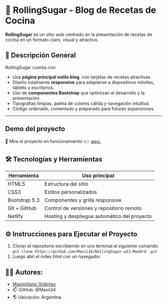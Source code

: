 # 🍰 RollingSugar - Blog de Recetas de Cocina
**RollingSugar** es un sitio web centrado en la presentación de recetas de cocina en un formato claro, visual y atractivo. 

## 📝 Descripción General

RollingSugar cuenta con:

- Una **página principal estilo blog**, con tarjetas de recetas atractivas.
- Diseño totalmente **responsive** para adaptarse a dispositivos móviles, tablets y escritorios.
- Uso de **componentes Bootstrap** que optimizan el desarrollo y la presentación.
- Tipografías limpias, paleta de colores cálida y navegación intuitiva.
- Código ordenado, comentado y preparado para futuras expansiones.

---

## Demo del proyecto
🚀 Mira el proyecto en funcionamiento:
👉 [aqui.](https://rollingsugarw13maxord.netlify.app/)


## 🛠️ Tecnologías y Herramientas

| Herramienta      | Uso principal                                      |
|------------------|----------------------------------------------------|
| HTML5            | Estructura del sitio                              |
| CSS3             | Estilos personalizados                            |
| Bootstrap 5.3    | Componentes y grilla responsive                    |
| Git + GitHub     | Control de versiones y repositorio remoto         |
| Netlify          | Hosting y despliegue automático del proyecto      |


## ⚙️ Instrucciones para Ejecutar el Proyecto
1. Clonar el repositorio escribiendo en una terminal el siguiente comando: `git clone https://github.com/Maxii34/RollingSugar-w13-MaxOrd-.git`
1. Luego abri el index.html con un navegador.
 
## 👨‍💻 Autores:

- [Maximiliano Ordoñez](https://github.com/Maxii34/RollingSugar-w13-MaxOrd-)
- 📫 GitHub: @Maxii34
- 🌎 Ubicación: Argentina


